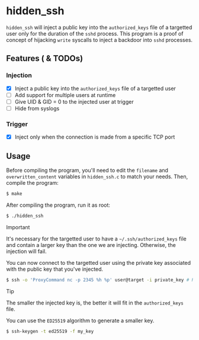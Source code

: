# hidden_ssh

`hidden_ssh` will inject a public key into the `authorized_keys` file of a targetted user only for the duration of the `sshd` process. This program is a proof of concept of hijacking `write` syscalls to inject a backdoor into `sshd` processes.

## Features ( & TODOs)

### Injection

- [x] Inject a public key into the `authorized_keys` file of a targetted user
- [ ] Add support for multiple users at runtime
- [ ] Give UID & GID = 0 to the injected user at trigger
- [ ] Hide from syslogs

### Trigger

- [x] Inject only when the connection is made from a specific TCP port

## Usage

Before compiling the program, you'll need to edit the `filename` and `overwritten_content` variables in `hidden_ssh.c` to match your needs. Then, compile the program:

```bash
$ make
```

After compiling the program, run it as root:

```bash
$ ./hidden_ssh
```

> [!IMPORTANT]
> It's necessary for the targetted user to have a `~/.ssh/authorized_keys` file and contain a larger key than the one we are injecting. Otherwise, the injection will fail.

You can now connect to the targetted user using the private key associated with the public key that you've injected.

```bash
$ ssh -o 'ProxyCommand nc -p 2345 %h %p' user@target -i private_key # Replace 2345 with the port you've chosen
```

> [!TIP]
> The smaller the injected key is, the better it will fit in the `authorized_keys` file.
>
> You can use the `ED25519` algorithm to generate a smaller key.
> ```bash
> $ ssh-keygen -t ed25519 -f my_key
> ```